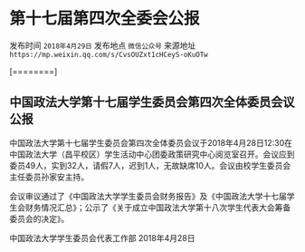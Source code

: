 # 第十七届第四次全委会公报

发布时间 `2018年4月29日` 发布地点 `微信公众号` 来源地址 `https://mp.weixin.qq.com/s/CvsOUZxt1cHCeyS-oKuOTw`

\[========\]

## 中国政法大学第十七届学生委员会第四次全体委员会议公报

中国政法大学第十七届学生委员会第四次全体委员会议于2018年4月28日12:30在中国政法大学（昌平校区）学生活动中心团委政策研究中心阅览室召开。会议应到委员49人，实到32人，请假7人，迟到1人，无故缺席10人。会议由校学生委员会主任委员孙家安主持。

会议审议通过了《中国政法大学学生委员会财务报告》及《中国政法大学十七届学生会财务情况汇总》；公示了《关于成立中国政法大学第十八次学生代表大会筹备委员会的决定》。

中国政法大学学生委员会代表工作部 2018年4月28日

